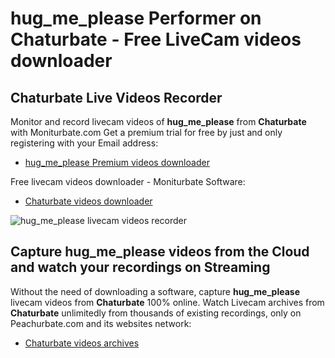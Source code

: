 # hug_me_please Performer on Chaturbate - Free LiveCam videos downloader

## Chaturbate Live Videos Recorder

Monitor and record livecam videos of **hug_me_please** from **Chaturbate** with Moniturbate.com
Get a premium trial for free by just and only registering with your Email address:
* [hug_me_please Premium videos downloader](https://moniturbate.com/request-demo-licence-key.html)

Free livecam videos downloader - Moniturbate Software:
* [Chaturbate videos downloader](https://moniturbate.com/moniturbate-download-software.html)

![hug_me_please livecam videos recorder](https://peachurnet.com/templates/moniturbate-software.png)


## Capture hug_me_please videos from the Cloud and watch your recordings on Streaming

Without the need of downloading a software, capture **hug_me_please** livecam videos from **Chaturbate** 100% online.
Watch Livecam archives from **Chaturbate** unlimitedly from thousands of existing recordings, only on Peachurbate.com and its websites network:
* [Chaturbate videos archives](https://peachurnet.com/)